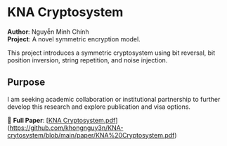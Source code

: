  # KNA Cryptosystem

**Author**: Nguyễn Minh Chính  
**Project**: A novel symmetric encryption model.

This project introduces a symmetric cryptosystem using bit reversal, bit position inversion, string repetition, and noise injection.

## Purpose

I am seeking academic collaboration or institutional partnership to further develop this research and explore publication and visa options.

📄 **Full Paper**: [[KNA Cryptosystem.pdf](https://github.com/user-attachments/files/20558016/KNA.Cryptosystem.pdf)](https://github.com/khongnguy3n/KNA-crytosystem/blob/main/paper/KNA%20Cryptosystem.pdf)



